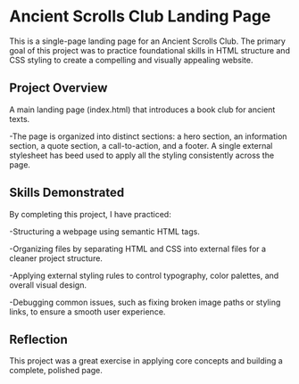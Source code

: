 # Ancient Scrolls Club Landing Page

This is a single-page landing page for an Ancient Scrolls Club. The primary goal of this project was to practice foundational skills in HTML structure and CSS styling to create a compelling and visually appealing website.

## Project Overview

A main landing page (index.html) that introduces a book club for ancient texts.

-The page is organized into distinct sections: a hero section, an information section, a quote section, a call-to-action, and a footer. A single external stylesheet has beed used to apply all the styling consistently across the page.

## Skills Demonstrated

By completing this project, I have practiced:

-Structuring a webpage using semantic HTML tags.

-Organizing files by separating HTML and CSS into external files for a cleaner project structure.

-Applying external styling rules to control typography, color palettes, and overall visual design.

-Debugging common issues, such as fixing broken image paths or styling links, to ensure a smooth user experience.

## Reflection

This project was a great exercise in applying core concepts and building a complete, polished page.